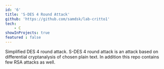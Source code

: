 ```yaml
---
id: '6'
title: 'S-DES 4 Round Attack'
github: 'https://github.com/samdsk/lab-critto1'
tech:
    - C
showInProjects: true
featured : false
---
```


Simplified DES 4 round attack. S-DES 4 round attack is an attack based on differential cryptanalysis of chosen plain text. In addition this repo contains few RSA attacks as well.